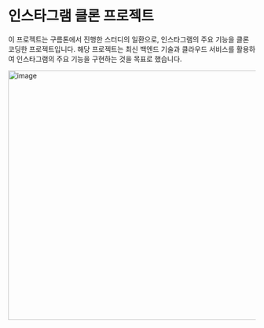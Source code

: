 <h1>인스타그램 클론 프로젝트</h1>
<p>이 프로젝트는 구름톤에서 진행한 스터디의 일환으로, 인스타그램의 주요 기능을 클론 코딩한 프로젝트입니다. 해당 프로젝트는 최신 백엔드 기술과 클라우드 서비스를 활용하여 인스타그램의 주요 기능을 구현하는 것을 목표로 했습니다.</p>

<img width="509" alt="image" src="https://github.com/user-attachments/assets/a03c3749-150a-40dc-9ed0-c9b7fea58957">
